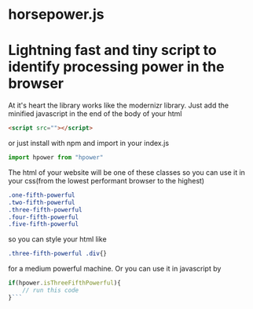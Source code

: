 # horsepower.js
# Lightning fast and tiny script to identify processing power in the browser

At it's heart the library works like the modernizr library. Just add the minified javascript in the end of the body of your html

```html
<script src=""></script>
```
or just install with npm and import in your index.js
```javascript
import hpower from "hpower"
```

The html of your website will be one of these classes so you can use it in your css(from the lowest performant browser to the highest)
```css
.one-fifth-powerful
.two-fifth-powerful
.three-fifth-powerful
.four-fifth-powerful
.five-fifth-powerful
```

so you can style your html like
```css
.three-fifth-powerful .div{}
```
for a medium powerful machine. Or you can use it in javascript by
```javascript
if(hpower.isThreeFifthPowerful){
    // run this code
}```
